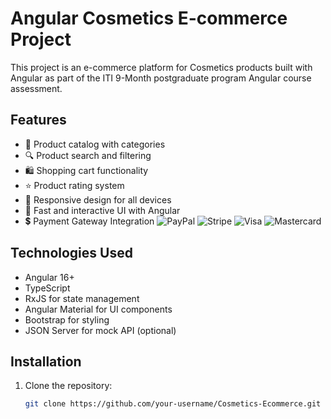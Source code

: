 # Angular Cosmetics E-commerce Project

This project is an e-commerce platform for Cosmetics products built with Angular as part of the ITI 9-Month postgraduate program
Angular course assessment.

## Features

- 🛒 Product catalog with categories
- 🔍 Product search and filtering
- 🛍️ Shopping cart functionality
- ⭐ Product rating system
- 📱 Responsive design for all devices
- 🚀 Fast and interactive UI with Angular
- 💲 Payment Gateway Integration
![PayPal](https://img.shields.io/badge/PayPal-00457C?logo=paypal&logoColor=white)
![Stripe](https://img.shields.io/badge/Stripe-008CDD?logo=stripe&logoColor=white)
![Visa](https://img.shields.io/badge/Visa-1A1F71?logo=visa&logoColor=white)
![Mastercard](https://img.shields.io/badge/Mastercard-EB001B?logo=mastercard&logoColor=white)

## Technologies Used

- Angular 16+
- TypeScript
- RxJS for state management
- Angular Material for UI components
- Bootstrap for styling
- JSON Server for mock API (optional)

## Installation

1. Clone the repository:
   ```bash
   git clone https://github.com/your-username/Cosmetics-Ecommerce.git
